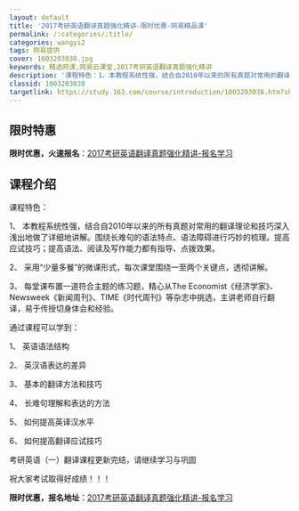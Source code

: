 ```yaml
---
layout: default
title: '2017考研英语翻译真题强化精讲-限时优惠-网易精品课'
permalink: /:categories/:title/
categories: wangyi2
tags: 网易提供
cover: 1003203038.jpg
keywords: 精选网课,网易云课堂,2017考研英语翻译真题强化精讲
description: '课程特色：1、本教程系统性强，结合自2010年以来的所有真题对常用的翻译理论和技巧深入浅出地做了详细地讲解。围绕长难句的'
classid: 1003203038
targetlink: https://study.163.com/course/introduction/1003203038.htm?share=1&shareId=1025206652&utm_campaign=share&utm_medium=iphoneShare&utm_source=&utm_u=1025206652
---
```


## 限时特惠

**限时优惠，火速报名**：[2017考研英语翻译真题强化精讲-报名学习](https://study.163.com/course/introduction/1003203038.htm?share=1&shareId=1025206652&utm_campaign=share&utm_medium=iphoneShare&utm_source=&utm_u=1025206652)

## 课程介绍

课程特色：

1、	本教程系统性强，结合自2010年以来的所有真题对常用的翻译理论和技巧深入浅出地做了详细地讲解。围绕长难句的语法特点、语法障碍进行巧妙的梳理。提高应试技巧；提高语法、阅读及写作能力都有指导、点拨效果。

2、	采用“少量多餐”的微课形式，每次课堂围绕一至两个关键点，透彻讲解。

3、	每堂课布置一道符合主题的练习题，精心从The Economist《经济学家》、Newsweek《新闻周刊》、TIME《时代周刊》等杂志中挑选，主讲老师自行翻译，易于传授切身体会和经验。



通过课程可以学到：

1、	英语语法结构

2、	英汉语表达的差异

3、	基本的翻译方法和技巧

4、	长难句理解和表达的方法

5、	如何提高英译汉水平

6、	如何提高翻译应试技巧



考研英语（一）翻译课程更新完结，请继续学习与巩固



祝大家考试取得好成绩！！！

**限时优惠，报名地址**：[2017考研英语翻译真题强化精讲-报名学习](https://study.163.com/course/introduction/1003203038.htm?share=1&shareId=1025206652&utm_campaign=share&utm_medium=iphoneShare&utm_source=&utm_u=1025206652)

